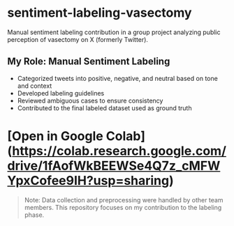 # sentiment-labeling-vasectomy
Manual sentiment labeling contribution in a group project analyzing public perception of vasectomy on X (formerly Twitter).

## My Role: Manual Sentiment Labeling
- Categorized tweets into positive, negative, and neutral based on tone and context
- Developed labeling guidelines
- Reviewed ambiguous cases to ensure consistency
- Contributed to the final labeled dataset used as ground truth

# [Open in Google Colab] (https://colab.research.google.com/drive/1fAofWkBEEWSe4Q7z_cMFWYpxCofee9IH?usp=sharing)

> Note: Data collection and preprocessing were handled by other team members. This repository focuses on my contribution to the labeling phase.
